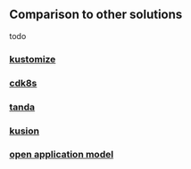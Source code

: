 ## Comparison to other solutions

todo

### [kustomize](https://kustomize.io/)

### [cdk8s](https://cdk8s.io/docs/latest/#importing-constructs-for-the-kubernetes-api)

### [tanda](https://tanka.dev/)

### [kusion](https://kusionstack.io/)

### [open application model](https://oam.dev/)